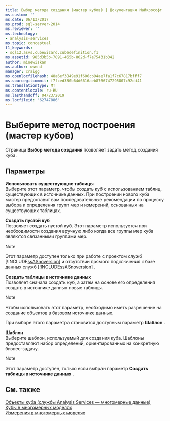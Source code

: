 ```yaml
---
title: Выбор метода создания (мастер кубов) | Документация Майкрософт
ms.custom: ''
ms.date: 06/13/2017
ms.prod: sql-server-2014
ms.reviewer: ''
ms.technology:
- analysis-services
ms.topic: conceptual
f1_keywords:
- sql12.asvs.cubewizard.cubedefinition.f1
ms.assetid: 985d3b5b-7891-465b-862d-f7e75431b342
author: minewiskan
ms.author: owend
manager: craigg
ms.openlocfilehash: 48a6ef3849e91f606cb94ae7fa1f7c67817bfff7
ms.sourcegitcommit: f7fced330b64d6616aeb8766747295807c92dd41
ms.translationtype: MT
ms.contentlocale: ru-RU
ms.lasthandoff: 04/23/2019
ms.locfileid: "62747886"
---
```

# <a name="select-creation-method-cube-wizard"></a>Выберите метод построения (мастер кубов)
  Страница **Выбор метода создания** позволяет задать метод создания куба.  
  
## <a name="options"></a>Параметры  
 **Использовать существующие таблицы**  
 Выберите этот параметр, чтобы создать куб с использованием таблиц, существующих в источнике данных. При построении нового куба мастер предоставит вам последовательные рекомендации по процессу выбора и определения групп мер и измерений, основанных на существующих таблицах.  
  
 **Создать пустой куб**  
 Позволяет создать пустой куб. Этот параметр используется при необходимости создания вручную либо когда все группы мер куба являются связанными группами мер.  
  
> [!NOTE]  
>  Этот параметр доступен только при работе с проектом служб [!INCLUDE[ssASnoversion](../includes/ssasnoversion-md.md)] и отсутствии прямого подключения к базе данных служб [!INCLUDE[ssASnoversion](../includes/ssasnoversion-md.md)] .  
  
 **Создать таблицы в источнике данных**  
 Позволяет сначала создать куб, а затем на основе его определения создать в источнике данных новые таблицы.  
  
> [!NOTE]  
>  Чтобы использовать этот параметр, необходимо иметь разрешение на создание объектов в базовом источнике данных.  
  
 При выборе этого параметра становится доступным параметр **Шаблон** .  
  
 **Шаблон**  
 Выберите шаблон, используемый для создания куба. Шаблоны предоставляют набор определений, ориентированных на конкретную бизнес-задачу.  
  
> [!NOTE]  
>  Этот параметр доступен, только если выбран параметр **Создать таблицы в источнике данных** .  
  
## <a name="see-also"></a>См. также  
 [Объекты куба &#40;службы Analysis Services — многомерные данные&#41;](multidimensional-models-olap-logical-cube-objects/cube-objects-analysis-services-multidimensional-data.md)   
 [Кубы в многомерных моделях](multidimensional-models/cubes-in-multidimensional-models.md)   
 [Измерения в многомерных моделях](multidimensional-models/dimensions-in-multidimensional-models.md)  
  
  
